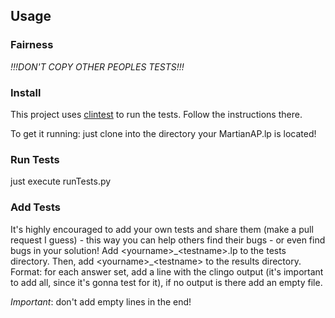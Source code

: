 ## Usage
### Fairness
_!!!DON'T COPY OTHER PEOPLES TESTS!!!_
### Install
This project uses [clintest](https://potassco.org/clintest/) to run the tests. Follow the instructions there.

To get it running: just clone into the directory your MartianAP.lp is located!
### Run Tests
just execute runTests.py
### Add Tests
It's highly encouraged to add your own tests and share them (make a pull request I guess) - this way you can help others find their bugs - or even find bugs in your solution!
Add \<yourname\>_\<testname\>.lp to the tests directory.
Then, add \<yourname\>\_\<testname\> to the results directory.
Format: for each answer set, add a line with the clingo output (it's important to add all, since it's gonna test for it), if no output is there add an empty file.

_Important_: don't add empty lines in the end!
